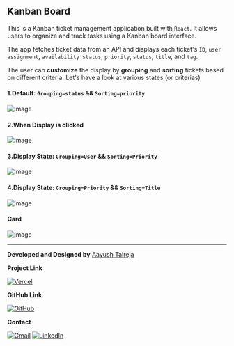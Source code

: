 ## Kanban Board
This is a Kanban ticket management application built with `React`. It allows users to organize and track tasks using a Kanban board interface.

The app fetches ticket data from an API and displays each ticket's `ID`, `user assignment`, `availability status`, `priority`, `status`, `title`, and `tag`. 

The user can **customize** the display by **grouping** and **sorting** tickets based on different criteria. Let's have a look at various states (or criterias)

#### 1.Default: `Grouping=status` && `Sorting=priority`
![image](https://github.com/aayu5hgit/kanban/assets/86314754/01630e16-026e-4d21-b719-3c1188310f9e)

#### 2.When Display is clicked
![image](https://github.com/aayu5hgit/kanban/assets/86314754/4057f6ab-907a-4d88-ae51-c864c5244b1b)

#### 3.Display State: `Grouping=User` && `Sorting=Priority`
![image](https://github.com/aayu5hgit/kanban/assets/86314754/da84ebd4-c002-4c14-a6b5-42e0be5a5c05)

#### 4.Display State: `Grouping=Priority` && `Sorting=Title`
![image](https://github.com/aayu5hgit/kanban/assets/86314754/7abef0c5-bb7e-48e0-8072-430bb8ef210e)

#### Card
![image](https://github.com/aayu5hgit/kanban/assets/86314754/66dd4538-edd8-4741-b3ba-0d4eed9dc1ca)

<hr>

**Developed and Designed by**  [Aayush Talreja](https://github.com/aayu5hgit/)
<br>

**Project Link**

[![Vercel](https://img.shields.io/badge/vercel-%23000000.svg?style=for-the-badge&logo=vercel&logoColor=white)](bit.ly/kanban-aayush)
<br>

**GitHub Link**

[![GitHub](https://img.shields.io/badge/github-%23121011.svg?style=for-the-badge&logo=github&logoColor=white)](https://www.github.com/aayu5hgit/kanban "GitHub")
<br>

**Contact**

[![Gmail](https://img.shields.io/badge/Gmail-D14836?style=for-the-badge&logo=gmail&logoColor=white)](mailto:amtalreja02@gmail.com "Contact Via Email") [![LinkedIn](https://img.shields.io/badge/linkedin-%230077B5.svg?style=for-the-badge&logo=linkedin&logoColor=white)](https://www.linkedin.com/in/aayush-talreja-107896224/ "Contact Via Linkedin")
